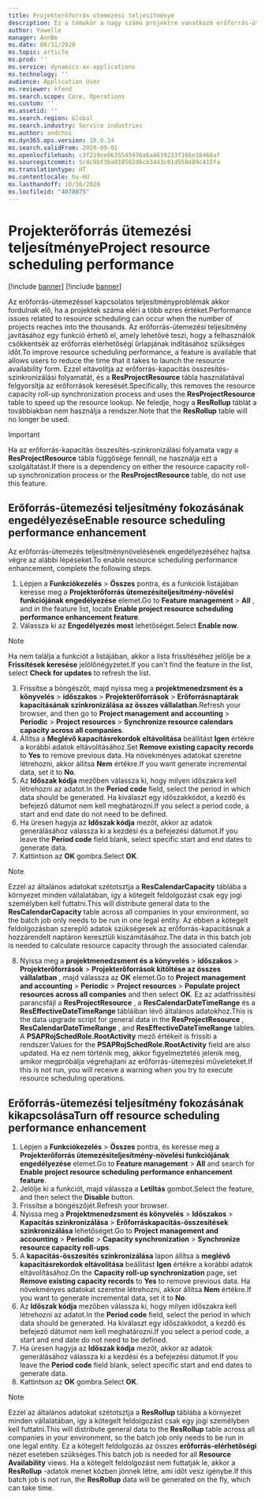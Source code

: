 ```yaml
---
title: Projekterőforrás ütemezési teljesítménye
description: Ez a témakör a nagy számú projektre vonatkozó erőforrás-ütemezési teljesítmény javításával kapcsolatban tartalmaz tájékoztatást.
author: Yowelle
manager: AnnBe
ms.date: 08/31/2020
ms.topic: article
ms.prod: ''
ms.service: dynamics-ax-applications
ms.technology: ''
audience: Application User
ms.reviewer: kfend
ms.search.scope: Core, Operations
ms.custom: ''
ms.assetid: ''
ms.search.region: Global
ms.search.industry: Service industries
ms.author: andchoi
ms.dyn365.ops.version: 10.0.14
ms.search.validFrom: 2020-09-01
ms.openlocfilehash: c3f219ce0635545976a6a4639233f166e18468af
ms.sourcegitcommit: 5c4c9bf3ba018562d6cb3443c01d550489c415fa
ms.translationtype: HT
ms.contentlocale: hu-HU
ms.lasthandoff: 10/16/2020
ms.locfileid: "4078075"
---
```

# <a name="project-resource-scheduling-performance"></a><span data-ttu-id="01ba0-103">Projekterőforrás ütemezési teljesítménye</span><span class="sxs-lookup"><span data-stu-id="01ba0-103">Project resource scheduling performance</span></span>

[!include [banner](../includes/banner.md)]
[!include [banner](../includes/preview-banner.md)]


<span data-ttu-id="01ba0-104">Az erőforrás-ütemezéssel kapcsolatos teljesítményproblémák akkor fordulnak elő, ha a projektek száma eléri a több ezres értéket.</span><span class="sxs-lookup"><span data-stu-id="01ba0-104">Performance issues related to resource scheduling can occur when the number of projects reaches into the thousands.</span></span> <span data-ttu-id="01ba0-105">Az erőforrás-ütemezési teljesítmény javításához egy funkció érhető el, amely lehetővé teszi, hogy a felhasználók csökkentsék az erőforrás elérhetőségi űrlapjának indításához szükséges időt.</span><span class="sxs-lookup"><span data-stu-id="01ba0-105">To improve resource scheduling performance, a feature is available that allows users to reduce the time that it takes to launch the resource availability form.</span></span> <span data-ttu-id="01ba0-106">Ezzel eltávolítja az erőforrás-kapacitás összesítés-szinkronizálási folyamatát, és a **ResProjectResource** tábla használatával felgyorsítja az erőforrások keresését.</span><span class="sxs-lookup"><span data-stu-id="01ba0-106">Specifically, this removes the resource capacity roll-up synchronization process and uses the **ResProjectResource** table to speed up the resource lookup.</span></span> <span data-ttu-id="01ba0-107">Ne feledje, hogy a **ResRollup** táblát a továbbiakban nem használja a rendszer.</span><span class="sxs-lookup"><span data-stu-id="01ba0-107">Note that the **ResRollup** table will no longer be used.</span></span>

> [!IMPORTANT]
> <span data-ttu-id="01ba0-108">Ha az erőforrás-kapacitás összesítés-szinkronizálási folyamata vagy a **ResProjectResource** tábla függősége fennáll, ne használja ezt a szolgáltatást.</span><span class="sxs-lookup"><span data-stu-id="01ba0-108">If there is a dependency on either the resource capacity roll-up synchronization process or the **ResProjectResource** table, do not use this feature.</span></span>

## <a name="enable-resource-scheduling-performance-enhancement"></a><span data-ttu-id="01ba0-109">Erőforrás-ütemezési teljesítmény fokozásának engedélyezése</span><span class="sxs-lookup"><span data-stu-id="01ba0-109">Enable resource scheduling performance enhancement</span></span>
<span data-ttu-id="01ba0-110">Az erőforrás-ütemezés teljesítménynövelésének engedélyezéséhez hajtsa végre az alábbi lépéseket.</span><span class="sxs-lookup"><span data-stu-id="01ba0-110">To enable resource scheduling performance enhancement, complete the following steps.</span></span>

1. <span data-ttu-id="01ba0-111">Lépjen a **Funkciókezelés** > **Összes** pontra, és a funkciók listájában keresse meg a **Projekterőforrás ütemezésiteljesítmény-növelési funkciójának engedélyezése** elemet.</span><span class="sxs-lookup"><span data-stu-id="01ba0-111">Go to **Feature management** > **All** , and in the feature list, locate **Enable project resource scheduling performance enhancement feature**.</span></span>
2. <span data-ttu-id="01ba0-112">Válassza ki az **Engedélyezés most** lehetőséget.</span><span class="sxs-lookup"><span data-stu-id="01ba0-112">Select **Enable now**.</span></span>

> [!NOTE]
> <span data-ttu-id="01ba0-113">Ha nem találja a funkciót a listájában, akkor a lista frissítéséhez jelölje be a **Frissítések keresése** jelölőnégyzetet.</span><span class="sxs-lookup"><span data-stu-id="01ba0-113">If you can't find the feature in the list, select **Check for updates** to refresh the list.</span></span>

3. <span data-ttu-id="01ba0-114">Frissítse a böngészőt, majd nyissa meg a **projektmenedzsment és a könyvelés** > **időszakos** > **Projekterőforrások** > **Erőforrásnaptárak kapacitásának szinkronizálása az összes vállalatban**.</span><span class="sxs-lookup"><span data-stu-id="01ba0-114">Refresh your browser, and then go to **Project management and accounting** > **Periodic** > **Project resources** > **Synchronize resource calendars capacity across all companies**.</span></span>
4. <span data-ttu-id="01ba0-115">Állítsa a **Meglévő kapacitásrekordok eltávolítása** beállítást **Igen** értékre a korábbi adatok eltávolításához.</span><span class="sxs-lookup"><span data-stu-id="01ba0-115">Set **Remove existing capacity records** to **Yes** to remove previous data.</span></span> <span data-ttu-id="01ba0-116">Ha növekményes adatokat szeretne létrehozni, akkor állítsa **Nem** értékre.</span><span class="sxs-lookup"><span data-stu-id="01ba0-116">If you want generate incremental data, set it to **No**.</span></span>
5. <span data-ttu-id="01ba0-117">Az **Időszak kódja** mezőben válassza ki, hogy milyen időszakra kell létrehozni az adatot.</span><span class="sxs-lookup"><span data-stu-id="01ba0-117">In the **Period code** field, select the period in which data should be generated.</span></span> <span data-ttu-id="01ba0-118">Ha kiválaszt egy időszakkódot, a kezdő és befejező dátumot nem kell meghatározni.</span><span class="sxs-lookup"><span data-stu-id="01ba0-118">If you select a period code, a start and end date do not need to be defined.</span></span>
6. <span data-ttu-id="01ba0-119">Ha üresen hagyja az **Időszak kódja** mezőt, akkor az adatok generálásához válassza ki a kezdési és a befejezési dátumot.</span><span class="sxs-lookup"><span data-stu-id="01ba0-119">If you leave the **Period code** field blank, select specific start and end dates to generate data.</span></span>
7. <span data-ttu-id="01ba0-120">Kattintson az **OK** gombra.</span><span class="sxs-lookup"><span data-stu-id="01ba0-120">Select **OK**.</span></span>

 > [!NOTE]
 > <span data-ttu-id="01ba0-121">Ezzel az általános adatokat szétotsztja a **ResCalendarCapacity** táblába a környezet minden vállalatában, így a kötegelt feldolgozást csak egy jogi személyben kell futtatni.</span><span class="sxs-lookup"><span data-stu-id="01ba0-121">This will distribute general data to the **ResCalendarCapacity** table across all companies in your environment, so the batch job only needs to be run in one legal entity.</span></span> <span data-ttu-id="01ba0-122">Az ebben a kötegelt feldolgozásban szereplő adatok szükségesek az erőforrás-kapacitásnak a hozzárendelt naptáron keresztüli kiszámításához.</span><span class="sxs-lookup"><span data-stu-id="01ba0-122">The data in this batch job is needed to calculate resource capacity through the associated calendar.</span></span>

8. <span data-ttu-id="01ba0-123">Nyissa meg a **projektmenedzsment és a könyvelés** > **időszakos** > **Projekterőforrások** > **Projekterőforrások kitöltése az összes vállalatban** , majd válassza az **OK** elemet.</span><span class="sxs-lookup"><span data-stu-id="01ba0-123">Go to **Project management and accounting** > **Periodic** > **Project resources** > **Populate project resources across all companies** and then select **OK**.</span></span> <span data-ttu-id="01ba0-124">Ez az adatfrissítési parancsfájl a **ResProjectResource** , a **ResCalendarDateTimeRange** és a **ResEffectiveDateTimeRange** tábláiban lévő általános adatokhoz.</span><span class="sxs-lookup"><span data-stu-id="01ba0-124">This is the data upgrade script for general data in the **ResProjectResource** , **ResCalendarDateTimeRange** , and **ResEffectiveDateTimeRange** tables.</span></span> <span data-ttu-id="01ba0-125">A **PSAPRojSchedRole.RootActivity** mező értékeit is frissíti a rendszer.</span><span class="sxs-lookup"><span data-stu-id="01ba0-125">Values for the **PSAPRojSchedRole.RootActivity** field are also updated.</span></span> <span data-ttu-id="01ba0-126">Ha ez nem történik meg, akkor figyelmeztetés jelenik meg, amikor megpróbálja végrehajtani az erőforrás-ütemezési műveleteket.</span><span class="sxs-lookup"><span data-stu-id="01ba0-126">If this is not run, you will receive a warning when you try to execute resource scheduling operations.</span></span>
 
## <a name="turn-off-resource-scheduling-performance-enhancement"></a><span data-ttu-id="01ba0-127">Erőforrás-ütemezési teljesítmény fokozásának kikapcsolása</span><span class="sxs-lookup"><span data-stu-id="01ba0-127">Turn off resource scheduling performance enhancement</span></span>

1. <span data-ttu-id="01ba0-128">Lépjen a **Funkciókezelés** > **Összes** pontra, és keresse meg a **Projekterőforrás ütemezésiteljesítmény-növelési funkciójának engedélyezése** elemet.</span><span class="sxs-lookup"><span data-stu-id="01ba0-128">Go to **Feature management** > **All**  and search for **Enable project resource scheduling performance enhancement feature**.</span></span>
2. <span data-ttu-id="01ba0-129">Jelölje ki a funkciót, majd válassza a **Letiltás** gombot.</span><span class="sxs-lookup"><span data-stu-id="01ba0-129">Select the feature, and then select the **Disable** button.</span></span>
3. <span data-ttu-id="01ba0-130">Frissítse a böngészőjét.</span><span class="sxs-lookup"><span data-stu-id="01ba0-130">Refresh your browser.</span></span>
4. <span data-ttu-id="01ba0-131">Nyissa meg a **Projektmenedzsment és könyvelés** > **Időszakos** > **Kapacitás szinkronizálása** > **Erőforráskapacitás-összesítések szinkronizálása** lehetőséget.</span><span class="sxs-lookup"><span data-stu-id="01ba0-131">Go to **Project management and accounting** > **Periodic** > **Capacity synchronization** > **Synchronize resource capacity roll-ups**.</span></span>
5. <span data-ttu-id="01ba0-132">A **kapacitás-összesítés szinkronizálása** lapon állítsa a **meglévő kapacitásrekordok eltávolítása** beállítást **Igen** értékre a korábbi adatok eltávolításához.</span><span class="sxs-lookup"><span data-stu-id="01ba0-132">On the **Capacity roll-up synchronization** page, set **Remove existing capacity records** to **Yes** to remove previous data.</span></span> <span data-ttu-id="01ba0-133">Ha növekményes adatokat szeretne létrehozni, akkor állítsa **Nem** értékre.</span><span class="sxs-lookup"><span data-stu-id="01ba0-133">If you want to generate incremental data, set it to **No**.</span></span>
6. <span data-ttu-id="01ba0-134">Az **Időszak kódja** mezőben válassza ki, hogy milyen időszakra kell létrehozni az adatot.</span><span class="sxs-lookup"><span data-stu-id="01ba0-134">In the **Period code** field, select the period in which data should be generated.</span></span> <span data-ttu-id="01ba0-135">Ha kiválaszt egy időszakkódot, a kezdő és befejező dátumot nem kell meghatározni.</span><span class="sxs-lookup"><span data-stu-id="01ba0-135">If you select a period code, a start and end date do not need to be defined.</span></span>
7. <span data-ttu-id="01ba0-136">Ha üresen hagyja az **Időszak kódja** mezőt, akkor az adatok generálásához válassza ki a kezdési és a befejezési dátumot.</span><span class="sxs-lookup"><span data-stu-id="01ba0-136">If you leave the **Period code** field blank, select specific start and end dates to generate data.</span></span>
8. <span data-ttu-id="01ba0-137">Kattintson az **OK** gombra.</span><span class="sxs-lookup"><span data-stu-id="01ba0-137">Select **OK**.</span></span>

> [!NOTE]
> <span data-ttu-id="01ba0-138">Ezzel az általános adatokat szétotsztja a **ResRollup** táblába a környezet minden vállalatában, így a kötegelt feldolgozást csak egy jogi személyben kell futtatni.</span><span class="sxs-lookup"><span data-stu-id="01ba0-138">This will distribute general data to the **ResRollup** table across all companies in your environment, so the batch job only needs to be run in one legal entity.</span></span> <span data-ttu-id="01ba0-139">Ez a kötegelt feldolgozás az összes **erőforrás-elérhetőségi** nézet esetében szükséges.</span><span class="sxs-lookup"><span data-stu-id="01ba0-139">This batch job is needed for all **Resource Availability** views.</span></span> <span data-ttu-id="01ba0-140">Ha a kötegelt feldolgozást nem futtatják le, akkor a **ResRollup** -adatok menet közben jönnek létre, ami időt vesz igénybe.</span><span class="sxs-lookup"><span data-stu-id="01ba0-140">If this batch job is not run, the **ResRollup** data will be generated on the fly, which can take time.</span></span>
